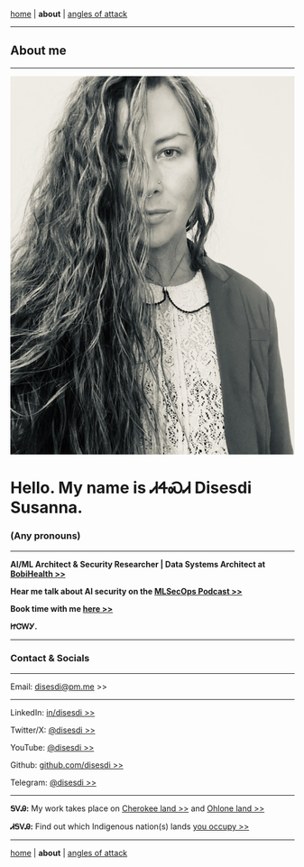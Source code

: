 [home](https://hypr.systems/)  \| **about** \| <a href="https://anglesofattack.io/" target="_blank" rel="noopener noreferrer">angles of attack</a> 

-------

## About me

-------
![disesdi_susanna](disesdi_susanna.png)

# Hello. My name is ᏗᏎᏍᏗ Disesdi Susanna.

### (Any pronouns)

-------

**AI/ML Architect & Security Researcher \| Data Systems Architect at <a href="https://www.bobihealth.com/" target="_blank" rel="noopener noreferrer">BobiHealth >></a>**

**Hear me talk about AI security on the <a href="https://mlsecops.com/podcast/cox-securing-aiml-systems-in-the-age-of-information-warfare" target="_blank" rel="noopener noreferrer">MLSecOps Podcast >></a>**


**Book time with me <a href="https://calendly.com/disesdi" target="_blank" rel="noopener noreferrer">here >></a>**

**ᏥᏣᎳᎩ.**

-------

### Contact & Socials

-------

Email: <a href="mailto:disesdi@pm.me" target="_blank" rel="noopener noreferrer">disesdi@pm.me >></a>

-------

LinkedIn: <a href="https://www.linkedin.com/in/disesdi/" target="_blank" rel="noopener noreferrer">in/disesdi >></a>


Twitter/X: <a href="https://twitter.com/disesdi/" target="_blank" rel="noopener noreferrer">@disesdi >></a>


YouTube: <a href="https://www.youtube.com/@disesdi" target="_blank" rel="noopener noreferrer">@disesdi >> </a>


Github: <a href="https://github.com/disesdi" target="_blank" rel="noopener noreferrer">github.com/disesdi >> </a>


Telegram: <a href="https://t.me/disesdi" target="_blank" rel="noopener noreferrer">@disesdi >></a>


-------

**ᎦᏙᎯ:** My work takes place on <a href="https://ebci.com/" target="_blank" rel="noopener noreferrer">Cherokee land >></a> and <a href="https://indigenousengineering.github.io/about/land.html">Ohlone land >></a>

**ᏗᎦᏙᎯ:** Find out which Indigenous nation(s) lands <a href="https://native-land.ca/" target="_blank" rel="noopener noreferrer">you occupy >> </a>

-------

[home](https://hypr.systems/)  \| **about** \| <a href="https://anglesofattack.io/" target="_blank" rel="noopener noreferrer">angles of attack</a> 


